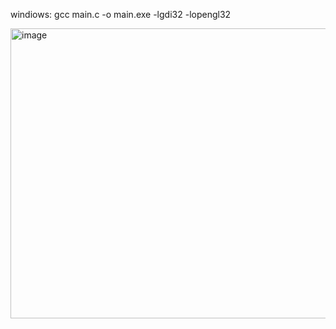windiows:
gcc main.c -o main.exe -lgdi32 -lopengl32

<img width="735" height="464" alt="image" src="https://github.com/user-attachments/assets/b99461dd-09a0-4a74-8afa-720cd551a964" />
